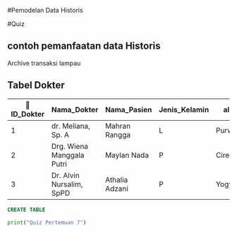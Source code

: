 #Pemodelan Data Historis

#Quiz

## contoh pemanfaatan data Historis
Archive transaksi lampau

## Tabel Dokter
|🔑ID_Dokter|Nama_Dokter|Nama_Pasien|Jenis_Kelamin|alamat|Jenis_Penyakit(spesialisasi)|Jenis_Pemeriksaan|
|---|-------|------|--|---|---|---|
|1|dr. Meliana, Sp. A|Mahran Rangga|L|Purwakarta|Anak|Tes Uji Protein C - Reaktif|
|2|Drg. Wiena Manggala Putri|Maylan Nada|P|Cirebon|Gigi Dan Mulut|Sondasi|
|3|Dr. Alvin Nursalim, SpPD|Athalia Adzani|P|Yogyakarta|Penyakit Dalam|Magnetic Resonance Imaging (MRI)|


```sql
CREATE TABLE
```

```python
print("Quiz Pertemuan 7")
```
